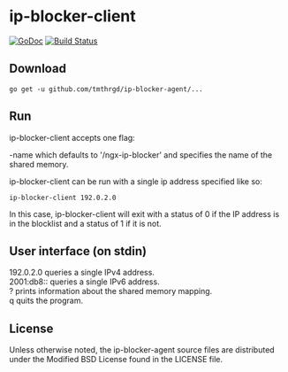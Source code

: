 # ip-blocker-client

[![GoDoc](https://godoc.org/github.com/tmthrgd/ip-blocker-agent?status.svg)](https://godoc.org/github.com/tmthrgd/ip-blocker-agent)
[![Build Status](https://travis-ci.org/tmthrgd/ip-blocker-agent.svg?branch=master)](https://travis-ci.org/tmthrgd/ip-blocker-agent)

## Download

```
go get -u github.com/tmthrgd/ip-blocker-agent/...
```

## Run

ip-blocker-client accepts one flag:

-name which defaults to '/ngx-ip-blocker' and specifies the name of the shared memory.

ip-blocker-client can be run with a single ip address specified like so:

```
ip-blocker-client 192.0.2.0
```

In this case, ip-blocker-client will exit with a status of 0 if the IP address is in the blocklist
and a status of 1 if it is not.

## User interface (on stdin)

192.0.2.0 queries a single IPv4 address.  
2001:db8:: queries a single IPv6 address.  
? prints information about the shared memory mapping.  
q quits the program.

## License

Unless otherwise noted, the ip-blocker-agent source files are distributed under the Modified BSD License
found in the LICENSE file.
